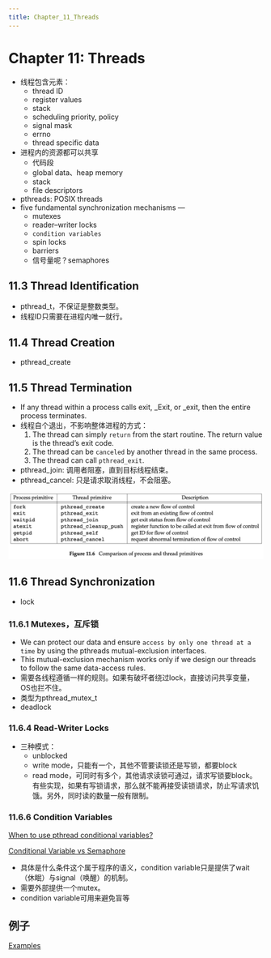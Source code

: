 ```yaml
---
title: Chapter_11_Threads
---
```


# Chapter 11: Threads

[](https://computing.llnl.gov/tutorials/pthreads/)

- 线程包含元素：
    - thread ID
    - register values
    - stack
    - scheduling priority, policy
    - signal mask
    - errno
    - thread specific data
- 进程内的资源都可以共享
    - 代码段
    - global data、heap memory
    - stack
    - file descriptors
- pthreads: POSIX threads
- five fundamental synchronization mechanisms —
    - mutexes
    - reader–writer locks
    - `condition variables`
    - spin locks
    - barriers
    - 信号量呢？semaphores

## 11.3 Thread Identification

- pthread_t，不保证是整数类型。
- 线程ID只需要在进程内唯一就行。

## 11.4 Thread Creation

- pthread_create

## 11.5 Thread Termination

- If any thread within a process calls exit, _Exit, or _exit, then the entire process terminates.
- 线程自个退出，不影响整体进程的方式：
    1. The thread can simply `return` from the start routine. The return value is the thread’s exit code.
    2. The thread can be `canceled` by another thread in the same process.
    3. The thread can call `pthread_exit`.
- pthread_join: 调用者阻塞，直到目标线程结束。
- pthread_cancel: 只是请求取消线程，不会阻塞。

![Chapter%2011%20Threads/untitled](assets/86b6e8f984f12f839c237020cc327898.png)

## 11.6 Thread Synchronization

- lock

### 11.6.1 Mutexes，互斥锁

- We can protect our data and ensure `access by only one thread at a time` by using the pthreads mutual-exclusion interfaces.
- This mutual-exclusion mechanism works only if we design our threads to follow the same data-access rules.
- 需要各线程遵循一样的规则。如果有破坏者绕过lock，直接访问共享变量，OS也拦不住。
- 类型为pthread_mutex_t
- deadlock

### 11.6.4 Read-Writer Locks

- 三种模式：
    - unblocked
    - write mode，只能有一个，其他不管要读锁还是写锁，都要block
    - read mode，可同时有多个，其他请求读锁可通过，请求写锁要block。有些实现，如果有写锁请求，那么就不能再接受读锁请求，防止写请求饥饿。另外，同时读的数量一般有限制。

### 11.6.6 Condition Variables

[When to use pthread conditional variables?](https://stackoverflow.com/questions/20772476/when-to-use-pthread-conditional-variables)

[Conditional Variable vs Semaphore](https://stackoverflow.com/questions/3513045/conditional-variable-vs-semaphore)

- 具体是什么条件这个属于程序的语义，condition variable只是提供了wait（休眠）与signal（唤醒）的机制。
- 需要外部提供一个mutex。
- condition variable可用来避免盲等

## 例子

[Examples](assets/Examples%20afe1b5eb220b4b82a00a17f91e0e86d6.csv)
